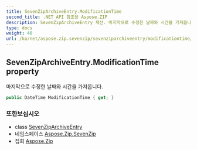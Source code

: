 ```yaml
---
title: SevenZipArchiveEntry.ModificationTime
second_title: .NET API 참조용 Aspose.ZIP
description: SevenZipArchiveEntry 재산. 마지막으로 수정한 날짜와 시간을 가져옵니다.
type: docs
weight: 40
url: /ko/net/aspose.zip.sevenzip/sevenziparchiveentry/modificationtime/
---
```

## SevenZipArchiveEntry.ModificationTime property

마지막으로 수정한 날짜와 시간을 가져옵니다.

```csharp
public DateTime ModificationTime { get; }
```

### 또한보십시오

* class [SevenZipArchiveEntry](../)
* 네임스페이스 [Aspose.Zip.SevenZip](../../sevenziparchiveentry/)
* 집회 [Aspose.Zip](../../../)


